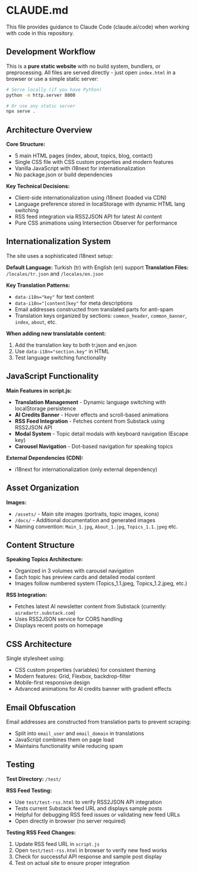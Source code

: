 # CLAUDE.md

This file provides guidance to Claude Code (claude.ai/code) when working with code in this repository.

## Development Workflow

This is a **pure static website** with no build system, bundlers, or preprocessing. All files are served directly - just open `index.html` in a browser or use a simple static server:

```bash
# Serve locally (if you have Python)
python -m http.server 8000

# Or use any static server
npx serve .
```

## Architecture Overview

**Core Structure:**
- 5 main HTML pages (index, about, topics, blog, contact)
- Single CSS file with CSS custom properties and modern features
- Vanilla JavaScript with i18next for internationalization
- No package.json or build dependencies

**Key Technical Decisions:**
- Client-side internationalization using i18next (loaded via CDN)
- Language preference stored in localStorage with dynamic HTML lang switching
- RSS feed integration via RSS2JSON API for latest AI content
- Pure CSS animations using Intersection Observer for performance

## Internationalization System

The site uses a sophisticated i18next setup:

**Default Language:** Turkish (tr) with English (en) support
**Translation Files:** `/locales/tr.json` and `/locales/en.json`

**Key Translation Patterns:**
- `data-i18n="key"` for text content
- `data-i18n="[content]key"` for meta descriptions
- Email addresses constructed from translated parts for anti-spam
- Translation keys organized by sections: `common_header`, `common_banner`, `index`, `about`, etc.

**When adding new translatable content:**
1. Add the translation key to both tr.json and en.json
2. Use `data-i18n="section.key"` in HTML
3. Test language switching functionality

## JavaScript Functionality

**Main Features in script.js:**
- **Translation Management** - Dynamic language switching with localStorage persistence
- **AI Credits Banner** - Hover effects and scroll-based animations
- **RSS Feed Integration** - Fetches content from Substack using RSS2JSON API
- **Modal System** - Topic detail modals with keyboard navigation (Escape key)
- **Carousel Navigation** - Dot-based navigation for speaking topics

**External Dependencies (CDN):**
- i18next for internationalization (only external dependency)

## Asset Organization

**Images:**
- `/assets/` - Main site images (portraits, topic images, icons)
- `/docs/` - Additional documentation and generated images
- Naming convention: `Main_1.jpg`, `About_1.jpg`, `Topics_1.1.jpeg` etc.

## Content Structure

**Speaking Topics Architecture:**
- Organized in 3 volumes with carousel navigation
- Each topic has preview cards and detailed modal content
- Images follow numbered system (Topics_1.1.jpeg, Topics_1.2.jpeg, etc.)

**RSS Integration:**
- Fetches latest AI newsletter content from Substack (currently: `airadartr.substack.com`)
- Uses RSS2JSON service for CORS handling
- Displays recent posts on homepage

## CSS Architecture

Single stylesheet using:
- CSS custom properties (variables) for consistent theming
- Modern features: Grid, Flexbox, backdrop-filter
- Mobile-first responsive design
- Advanced animations for AI credits banner with gradient effects

## Email Obfuscation

Email addresses are constructed from translation parts to prevent scraping:
- Split into `email_user` and `email_domain` in translations
- JavaScript combines them on page load
- Maintains functionality while reducing spam

## Testing

**Test Directory:** `/test/`

**RSS Feed Testing:**
- Use `test/test-rss.html` to verify RSS2JSON API integration
- Tests current Substack feed URL and displays sample posts
- Helpful for debugging RSS feed issues or validating new feed URLs
- Open directly in browser (no server required)

**Testing RSS Feed Changes:**
1. Update RSS feed URL in `script.js` 
2. Open `test/test-rss.html` in browser to verify new feed works
3. Check for successful API response and sample post display
4. Test on actual site to ensure proper integration